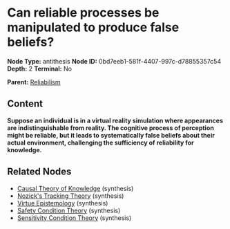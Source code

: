 # Can reliable processes be manipulated to produce false beliefs?

**Node Type:** antithesis
**Node ID:** 0bd7eeb1-581f-4407-997c-d78855357c54
**Depth:** 2
**Terminal:** No

**Parent:** [Reliabilism](reliabilism.md)

## Content

**Suppose an individual is in a virtual reality simulation where appearances are indistinguishable from reality. The cognitive process of perception might be reliable, but it leads to systematically false beliefs about their actual environment, challenging the sufficiency of reliability for knowledge.**

## Related Nodes

- [Causal Theory of Knowledge](causal-theory-of-knowledge.md) (synthesis)
- [Nozick's Tracking Theory](nozicks-tracking-theory.md) (synthesis)
- [Virtue Epistemology](virtue-epistemology.md) (synthesis)
- [Safety Condition Theory](safety-condition-theory.md) (synthesis)
- [Sensitivity Condition Theory](sensitivity-condition-theory.md) (synthesis)
